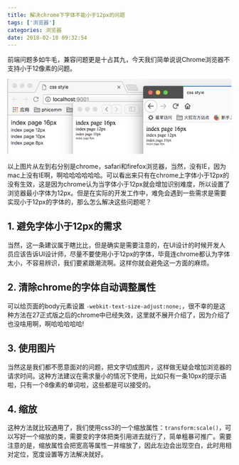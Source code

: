 ```yaml
---
title: 解决chrome下字体不能小于12px的问题
tags: ['浏览器']
categories: 浏览器
date: 2018-02-18 09:32:54
---
```


前端问题多如牛毛，兼容问题更是十占其九，今天我们简单说说Chrome浏览器不支持小于12像素的问题。

![font-12](https://raw.githubusercontent.com/aaaaaAndy/picture/main/images/20210129115955.png)

以上图片从左到右分别是chrome，safari和firefox浏览器，当然，没有IE，因为mac上没有IE啊，啊哈哈哈哈哈哈。可以看出来只有在chrome上字体小于12px的没有生效，这是因为chrome认为当字体小于12px就会增加识别难度，所以设置了浏览器最小字体为12px。但是在实际的开发工作中，难免会遇到一些需求是需要实现小于12px的字体的，那么怎么解决这些问题呢？

## 1. 避免字体小于12px的需求
当然，这一条建议属于瞎比比，但是确实是需要注意的，在UI设计的时候开发人员应该告诉UI设计师，尽量不要使用小于12px的字体，毕竟连chrome都认为字体太小，不容易辨识，我们要紧跟潮流啊。这样你就会避免这一方面的麻烦。

## 2. 清除chrome的字体自动调整属性
可以给页面的body元素设置 `-webkit-text-size-adjust:none;`，很不幸的是这种方法在27正式版之后的chrome中已经失效，这里就不展开介绍了，因为介绍了也没啥用啊，啊哈哈哈哈哈!

## 3. 使用图片
当然这是我们都不愿意面对的问题，把文字切成图片，这样做无疑会增加浏览器的请求时间。这种方法建议在需求量小的情况下使用，比如只有一条10px的提示语啦，只有一个8像素的单词啦，这些都是可以接受的。

## 4. 缩放
这种方法就比较通用了，我们使用css3的一个缩放属性：`transform:scale()`，可以写好一个缩放的类，需要变的字体把类引用进去就行了，简单粗暴可推广。需要注意的是，缩放属性会把宽高等属性一并缩放了，因此左边会出现空白，此时用相对定位，宽度设置等方法解决就好。

<!-- more -->
